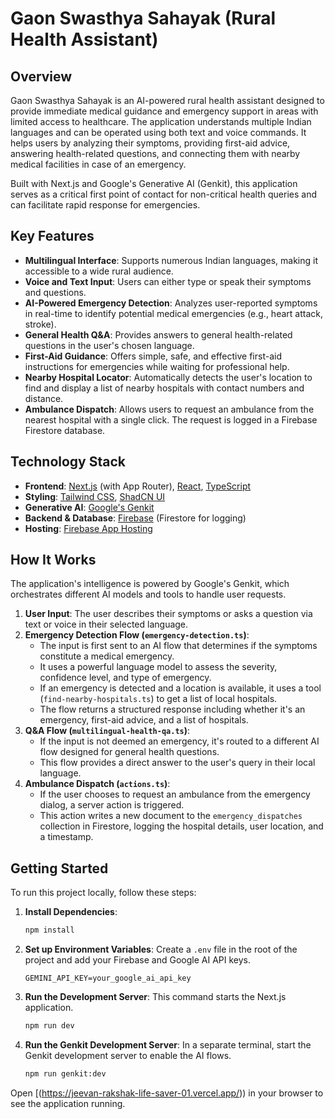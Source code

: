 # Gaon Swasthya Sahayak (Rural Health Assistant)

## Overview

Gaon Swasthya Sahayak is an AI-powered rural health assistant designed to provide immediate medical guidance and emergency support in areas with limited access to healthcare. The application understands multiple Indian languages and can be operated using both text and voice commands. It helps users by analyzing their symptoms, providing first-aid advice, answering health-related questions, and connecting them with nearby medical facilities in case of an emergency.

Built with Next.js and Google's Generative AI (Genkit), this application serves as a critical first point of contact for non-critical health queries and can facilitate rapid response for emergencies.

## Key Features

-   **Multilingual Interface**: Supports numerous Indian languages, making it accessible to a wide rural audience.
-   **Voice and Text Input**: Users can either type or speak their symptoms and questions.
-   **AI-Powered Emergency Detection**: Analyzes user-reported symptoms in real-time to identify potential medical emergencies (e.g., heart attack, stroke).
-   **General Health Q&A**: Provides answers to general health-related questions in the user's chosen language.
-   **First-Aid Guidance**: Offers simple, safe, and effective first-aid instructions for emergencies while waiting for professional help.
-   **Nearby Hospital Locator**: Automatically detects the user's location to find and display a list of nearby hospitals with contact numbers and distance.
-   **Ambulance Dispatch**: Allows users to request an ambulance from the nearest hospital with a single click. The request is logged in a Firebase Firestore database.

## Technology Stack

-   **Frontend**: [Next.js](https://nextjs.org/) (with App Router), [React](https://react.dev/), [TypeScript](https://www.typescriptlang.org/)
-   **Styling**: [Tailwind CSS](https://tailwindcss.com/), [ShadCN UI](https://ui.shadcn.com/)
-   **Generative AI**: [Google's Genkit](https://firebase.google.com/docs/genkit)
-   **Backend & Database**: [Firebase](https://firebase.google.com/) (Firestore for logging)
-   **Hosting**: [Firebase App Hosting](https://firebase.google.com/docs/app-hosting)

## How It Works

The application's intelligence is powered by Google's Genkit, which orchestrates different AI models and tools to handle user requests.

1.  **User Input**: The user describes their symptoms or asks a question via text or voice in their selected language.
2.  **Emergency Detection Flow (`emergency-detection.ts`)**:
    -   The input is first sent to an AI flow that determines if the symptoms constitute a medical emergency.
    -   It uses a powerful language model to assess the severity, confidence level, and type of emergency.
    -   If an emergency is detected and a location is available, it uses a tool (`find-nearby-hospitals.ts`) to get a list of local hospitals.
    -   The flow returns a structured response including whether it's an emergency, first-aid advice, and a list of hospitals.
3.  **Q&A Flow (`multilingual-health-qa.ts`)**:
    -   If the input is not deemed an emergency, it's routed to a different AI flow designed for general health questions.
    -   This flow provides a direct answer to the user's query in their local language.
4.  **Ambulance Dispatch (`actions.ts`)**:
    -   If the user chooses to request an ambulance from the emergency dialog, a server action is triggered.
    -   This action writes a new document to the `emergency_dispatches` collection in Firestore, logging the hospital details, user location, and a timestamp.

## Getting Started

To run this project locally, follow these steps:

1.  **Install Dependencies**:
    ```bash
    npm install
    ```

2.  **Set up Environment Variables**:
    Create a `.env` file in the root of the project and add your Firebase and Google AI API keys.
    ```
    GEMINI_API_KEY=your_google_ai_api_key
    ```

3.  **Run the Development Server**:
    This command starts the Next.js application.
    ```bash
    npm run dev
    ```

4.  **Run the Genkit Development Server**:
    In a separate terminal, start the Genkit development server to enable the AI flows.
    ```bash
    npm run genkit:dev
    ```

Open [(https://jeevan-rakshak-life-saver-01.vercel.app/)) in your browser to see the application running.


